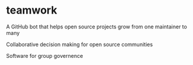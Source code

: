 # teamwork

A GitHub bot that helps open source projects grow from one maintainer to many

Collaborative decision making for open source communities

Software for group governence

